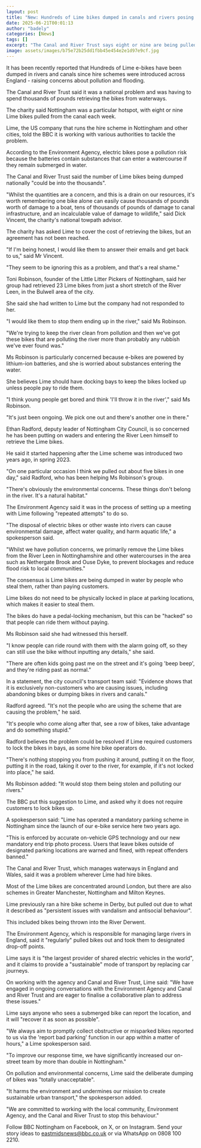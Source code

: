 ```yaml
---
layout: post
title: "New: Hundreds of Lime bikes dumped in canals and rivers posing risk of pollution, charity warns"
date: 2025-06-21T00:01:13
author: "badely"
categories: [News]
tags: []
excerpt: "The Canal and River Trust says eight or nine are being pulled out a week in one city alone."
image: assets/images/b75e72b25dd1fbb45e454e2e1d97e9cf.jpg
---
```


It has been recently reported that Hundreds of Lime e-bikes have been dumped in rivers and canals since hire schemes were introduced across England - raising concerns about pollution and flooding.

The Canal and River Trust said it was a national problem and was having to spend thousands of pounds retrieving the bikes from waterways. 

The charity said Nottingham was a particular hotspot, with eight or nine Lime bikes pulled from the canal each week.

Lime, the US company that runs the hire scheme in Nottingham and other cities, told the BBC it is working with various authorities to tackle the problem.

According to the Environment Agency, electric bikes pose a pollution risk because the batteries contain substances that can enter a watercourse if they remain submerged in water.

The Canal and River Trust said the number of Lime bikes being dumped nationally "could be into the thousands".

"Whilst the quantities are a concern, and this is a drain on our resources, it's worth remembering one bike alone can easily cause thousands of pounds worth of damage to a boat, tens of thousands of pounds of damage to canal infrastructure, and an incalculable value of damage to wildlife," said Dick Vincent, the charity's national towpath advisor.

The charity has asked Lime to cover the cost of retrieving the bikes, but an agreement has not been reached.

"If I'm being honest, I would like them to answer their emails and get back to us," said Mr Vincent.

"They seem to be ignoring this as a problem, and that's a real shame."

Toni Robinson, founder of the Little Litter Pickers of Nottingham, said her group had retrieved 23 Lime bikes from just a short stretch of the River Leen, in the Bulwell area of the city.

She said she had written to Lime but the company had not responded to her.

"I would like them to stop them ending up in the river," said Ms Robinson.

"We're trying to keep the river clean from pollution and then we've got these bikes that are polluting the river more than probably any rubbish we've ever found was."

Ms Robinson is particularly concerned because e-bikes are powered by lithium-ion batteries, and she is worried about substances entering the water.

She believes Lime should have docking bays to keep the bikes locked up unless people pay to ride them.

"I think young people get bored and think 'I'll throw it in the river'," said Ms Robinson.

"It's just been ongoing. We pick one out and there's another one in there."

Ethan Radford, deputy leader of Nottingham City Council, is so concerned he has been putting on waders and entering the River Leen himself to retrieve the Lime bikes.

He said it started happening after the Lime scheme was introduced two years ago, in spring 2023.

"On one particular occasion I think we pulled out about five bikes in one day," said Radford, who has been helping Ms Robinson's group.

"There's obviously the environmental concerns. These things don't belong in the river. It's a natural habitat."

The Environment Agency said it was in the process of setting up a meeting with Lime following "repeated attempts" to do so.

"The disposal of electric bikes or other waste into rivers can cause environmental damage, affect water quality, and harm aquatic life," a spokesperson said.

"Whilst we have pollution concerns, we primarily remove the Lime bikes from the River Leen in Nottinghamshire and other watercourses in the area such as Nethergate Brook and Ouse Dyke, to prevent blockages and reduce flood risk to local communities."

The consensus is Lime bikes are being dumped in water by people who steal them, rather than paying customers.

Lime bikes do not need to be physically locked in place at parking locations, which makes it easier to steal them.

The bikes do have a pedal-locking mechanism, but this can be "hacked" so that people can ride them without paying.

Ms Robinson said she had witnessed this herself.

"I know people can ride round with them with the alarm going off, so they can still use the bike without inputting any details," she said.

"There are often kids going past me on the street and it's going 'beep beep', and they're riding past as normal."

In a statement, the city council's transport team said: "Evidence shows that it is exclusively non-customers who are causing issues, including abandoning bikes or dumping bikes in rivers and canals."

Radford agreed. "It's not the people who are using the scheme that are causing the problem," he said.

"It's people who come along after that, see a row of bikes, take advantage and do something stupid."

Radford believes the problem could be resolved if Lime required customers to lock the bikes in bays, as some hire bike operators do.

"There's nothing stopping you from pushing it around, putting it on the floor, putting it in the road, taking it over to the river, for example, if it's not locked into place," he said.

Ms Robinson added: "It would stop them being stolen and polluting our rivers."

The BBC put this suggestion to Lime, and asked why it does not require customers to lock bikes up.

A spokesperson said: "Lime has operated a mandatory parking scheme in Nottingham since the launch of our e-bike service here two years ago.

"This is enforced by accurate on-vehicle GPS technology and our new mandatory end trip photo process. Users that leave bikes outside of designated parking locations are warned and fined, with repeat offenders banned."

The Canal and River Trust, which manages waterways in England and Wales, said it was a problem wherever Lime had hire bikes.

Most of the Lime bikes are concentrated around London, but there are also schemes in Greater Manchester, Nottingham and Milton Keynes.

Lime previously ran a hire bike scheme in Derby, but pulled out due to what it described as "persistent issues with vandalism and antisocial behaviour".

This included bikes being thrown into the River Derwent.

The Environment Agency, which is responsible for managing large rivers in England, said it "regularly" pulled bikes out and took them to designated drop-off points.

Lime says it is "the largest provider of shared electric vehicles in the world", and it claims to provide a "sustainable" mode of transport by replacing car journeys.

On working with the agency and Canal and River Trust, Lime said: "We have engaged in ongoing conversations with the Environment Agency and Canal and River Trust and are eager to finalise a collaborative plan to address these issues."

Lime says anyone who sees a submerged bike can report the location, and it will "recover it as soon as possible". 

"We always aim to promptly collect obstructive or misparked bikes reported to us via the 'report bad parking' function in our app within a matter of hours," a Lime spokesperson said.

"To improve our response time, we have significantly increased our on-street team by more than double in Nottingham."

On pollution and environmental concerns, Lime said the deliberate dumping of bikes was "totally unacceptable".

"It harms the environment and undermines our mission to create sustainable urban transport," the spokesperson added.

"We are committed to working with the local community, Environment Agency, and the Canal and River Trust to stop this behaviour."

Follow BBC Nottingham on Facebook, on X, or on Instagram. Send your story ideas to eastmidsnews@bbc.co.uk or via WhatsApp on 0808 100 2210.


